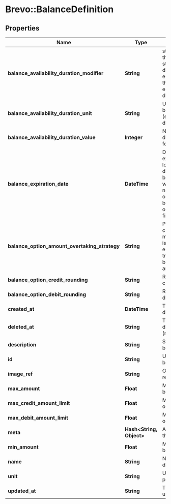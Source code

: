 # Brevo::BalanceDefinition

## Properties
Name | Type | Description | Notes
------------ | ------------- | ------------- | -------------
**balance_availability_duration_modifier** | **String** | startOfPeriod depicts the balancy expiry on start of day/week/month/year. endOfPeriod depicts the balancy expiry on end of day/week/month/year | [optional] 
**balance_availability_duration_unit** | **String** | Unit of time for the balance&#39;s availability (e.g., day/week/month/year). | [optional] 
**balance_availability_duration_value** | **Integer** | Number of days/weeks/month/year for balance expiry | [optional] 
**balance_expiration_date** | **DateTime** | Date when the balance expires and can no longer be used, in dd/mm format. The balance will be expired when this date appears next in the calendar and only one of balanceExpirationDate or balance availability fields can be used. | [optional] 
**balance_option_amount_overtaking_strategy** | **String** | Partial enables partial credit of balance if maximum balance limit is reaching. Strict enables rejection of transaction if it will breach the max credit amount limit. | [optional] 
**balance_option_credit_rounding** | **String** | Rounding strategy for credit transactions. | [optional] 
**balance_option_debit_rounding** | **String** | Rounding strategy for debit transactions. | [optional] 
**created_at** | **DateTime** | Timestamp of balance definition creation. | [optional] 
**deleted_at** | **String** | Timestamp of balance definition deletion (nullable). | [optional] 
**description** | **String** | Short description of the balance definition. | [optional] 
**id** | **String** | Unique identifier for the balance definition. | [optional] 
**image_ref** | **String** | Optional image reference URL. | [optional] 
**max_amount** | **Float** | Maximum allowable balance. | [optional] 
**max_credit_amount_limit** | **Float** | Max credit allowed per operation. | [optional] 
**max_debit_amount_limit** | **Float** | Max debit allowed per operation. | [optional] 
**meta** | **Hash&lt;String, Object&gt;** | Additional metadata for the balance definition. | [optional] 
**min_amount** | **Float** | Minimum allowable balance. | [optional] 
**name** | **String** | Name of the balance definition. | [optional] 
**unit** | **String** | Unit of balance (e.g., points, currency). | [optional] 
**updated_at** | **String** | Timestamp of the last update. | [optional] 


